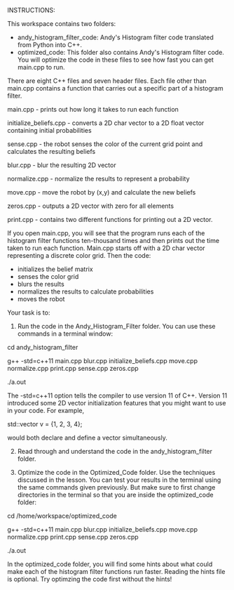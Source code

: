 INSTRUCTIONS:

This workspace contains two folders:
- andy_histogram_filter_code: Andy's Histogram filter code translated from Python into C++. 
- optimized_code: This folder also contains Andy's Histogram filter code. You will optimize the code in these files to see how fast you can get main.cpp to run.

There are eight C++ files and seven header files. Each file other than main.cpp contains a function that carries out a specific part of a histogram filter. 

main.cpp - prints out how long it takes to run each function

initialize_beliefs.cpp - converts a 2D char vector to a 2D float vector containing initial probabilities

sense.cpp - the robot senses the color of the current grid point and calculates the resulting beliefs

blur.cpp - blur the resulting 2D vector

normalize.cpp - normalize the results to represent a probability

move.cpp - move the robot by (x,y) and calculate the new beliefs

zeros.cpp - outputs a 2D vector with zero for all elements

print.cpp - contains two different functions for printing out a 2D vector. 

If you open main.cpp, you will see that the program runs each of the histogram filter functions ten-thousand times and then prints out the time taken to run each function. Main.cpp starts off with a 2D char vector representing a discrete color grid. Then the  code: 
- initializes the belief matrix
- senses the color grid
- blurs the results
- normalizes the results to calculate probabilities
- moves the robot

Your task is to:
1. Run the code in the Andy_Histogram_Filter folder. You can use these commands in a terminal window:

cd andy_histogram_filter

g++ -std=c++11 main.cpp blur.cpp initialize_beliefs.cpp move.cpp normalize.cpp print.cpp sense.cpp zeros.cpp

./a.out

The -std=c++11 option tells the compiler to use version 11 of C++. Version 11 introduced some 2D vector initialization features that you might want to use in your code. For example, 

std::vector<int> v = {1, 2, 3, 4}; 
  
would both declare and define a vector simultaneously.

2. Read through and understand the code in the andy_histogram_filter folder.

3. Optimize the code in the Optimized_Code folder. Use the techniques discussed in the lesson. You can test your results in the terminal using the same commands given previously. But make sure to first change directories in the terminal so that you are inside the optimized_code folder:

cd  /home/workspace/optimized_code

g++ -std=c++11 main.cpp blur.cpp initialize_beliefs.cpp move.cpp normalize.cpp print.cpp sense.cpp zeros.cpp

./a.out

In the optimized_code folder, you will find some hints about what could make each of the histogram filter functions run faster. Reading the hints file is optional. Try optimzing the code first without the hints!